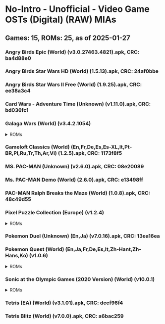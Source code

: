 # No-Intro - Unofficial - Video Game OSTs (Digital) (RAW) MIAs
## Games: 15, ROMs: 25, as of 2025-01-27
### Angry Birds Epic (World) (v3.0.27463.4821).apk, CRC: ba4d88e0
### Angry Birds Star Wars HD (World) (1.5.13).apk, CRC: 24af0bbe
### Angry Birds Star Wars II Free (World) (1.9.25).apk, CRC: ee38a3c4
### Card Wars - Adventure Time (Unknown) (v1.11.0).apk, CRC: bd036fc1
### Galaga Wars (World) (v3.4.2.1054)
<details>
<summary>ROMs</summary>
Galaga Wars (World) (v3.4.2.1054).apk, CRC: d9119d35

split_config.arm64_v8a.apk, CRC: d3e040f2

</details>

### Gameloft Classics (World) (En,Fr,De,Es,Es-XL,It,Pt-BR,Pl,Ru,Tr,Th,Ar,Vi) (1.2.5).apk, CRC: 1173f8f5
### MS. PAC-MAN (Unknown) (v2.6.0).apk, CRC: 08e20089
### Ms. PAC-MAN Demo (World) (2.6.0).apk, CRC: e13498ff
### PAC-MAN Ralph Breaks the Maze (World) (1.0.8).apk, CRC: 48c49d55
### Pixel Puzzle Collection (Europe) (v1.2.4)
<details>
<summary>ROMs</summary>
Pixel Puzzle Collection (Europe) (v1.2.4).apk, CRC: c8ffa163

split_config.arm64_v8a.apk, CRC: 92e35671

</details>

### Pokemon Duel (Unknown) (En,Ja) (v7.0.16).apk, CRC: 13ea16ea
### Pokemon Quest (World) (En,Ja,Fr,De,Es,It,Zh-Hant,Zh-Hans,Ko) (v1.0.6)
<details>
<summary>ROMs</summary>
Pokemon Quest (World) (En,Ja,Fr,De,Es,It,Zh-Hant,Zh-Hans,Ko) (v1.0.6).apk, CRC: bf31b6eb

split_config.arm64_v8a.apk, CRC: 59b880a3

split_fonts_dfp_gb_y5_sdf.apk, CRC: ecaa8466

split_fonts_dfp_gb_y7_sdf.apk, CRC: cc4e5f72

split_fonts_dfpt_r5_sdf.apk, CRC: de820a45

split_fonts_dfpt_r7_sdf.apk, CRC: 1626b92f

split_fonts_fot_seuratpro_db_sdf.apk, CRC: 6097389a

split_fonts_fotk_yoongothic760_sdf.apk, CRC: 0d0bb311

</details>

### Sonic at the Olympic Games (2020 Version) (World) (v10.0.1)
<details>
<summary>ROMs</summary>
main.3200.com.sega.tokyo.obb, CRC: 733011e7

Sonic at the Olympic Games (2020 Version) (World) (v10.0.1).apk, CRC: 045a20c3

</details>

### Tetris (EA) (World) (v3.1.01).apk, CRC: dccf96f4
### Tetris Blitz (World) (v7.0.0).apk, CRC: a6bac259
